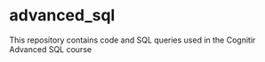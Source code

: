 # advanced_sql
This repository contains code and SQL queries used in the Cognitir Advanced SQL course
